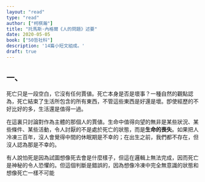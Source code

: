 ```yaml
---
layout: "read"
type: "read"
author: ["柯棋瀚"]
title: "托馬斯·內格爾《人的問題》述要"
date: 2020-05-05
book: ["50哲社科"]
description: '14篇小短文組成。'
draft: true
---
```


## 一、

死亡只是一段空白，它沒有任何賈値。死亡本身是否是壞事？一種自然的觀點認為，死亡結束了生活所包含的所有東西，不管這些東西是好還是壞。卽使經歷的不好比好的多，生活還是值得一過。

在這裏只討論對作為主體的那個人的賈値。生命中值得向望的無非是某些狀況、某些條件、某些活動，令人討厭的不是處於死亡的狀態，而是**生命的喪失**。如果把人冷凍三百年，沒人會覺得中間的休眠期是不幸的；在出生之前，我們都不存在，但沒人認為那是不幸的。

有人說怕死是因為試圖想像死去會是什麼樣子，但這在邏輯上無法完成，因而死亡是神秘的令人恐懼的。但這個判斷是錯誤的，因為想像冷凍中完全無意識的狀態和想像死亡一樣不可能